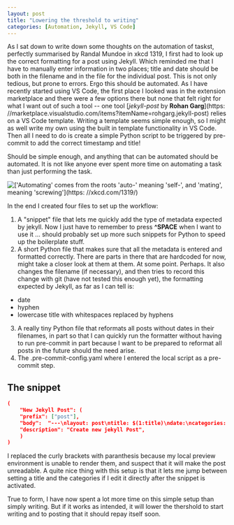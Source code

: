```yaml
---
layout: post
title: "Lowering the threshold to writing"
categories: [Automation, Jekyll, VS Code]
---
```




As I sat down to write down some thoughts on the automation of taskst, perfectly summarised by Randal Mundoe in xkcd 1319,
I first had to look up the correct formatting for a post using Jekyll.
Which reminded me that I have to manually enter information in two places;
title and date should be both in the filename and in the file for the individual post.
This is not only tedious, but prone to errors.
Ergo this should be automated.
As I have recently started using VS Code, the first place I looked was in the extension marketplace and there were a few options there but none that felt right for what I want out of such a tool --
one tool [*jekyll-post* by **Rohan Garg**](https: //marketplace.visualstudio.com/items?itemName=rohgarg.jekyll-post)
relies on a VS Code template.
Writing a template seems simple enough, so I might as well write my own using the built in template functionality in VS Code. Then all I need to do is create a simple Python script to be triggered by pre-commit to add the correct timestamp and title!

Should be simple enough, and anything that can be automated should be automated. It is not like anyone ever spent more time on automating a task than just performing the task.

![['Automating' comes from the roots 'auto-' meaning 'self-', and 'mating', meaning 'screwing'](https: //xkcd.com/1319/)](https://imgs.xkcd.com/comics/automation.png)

In the end I created four files to set up the workflow:
1. A "snippet" file that lets me quickly add the type of metadata expected by jekyll. Now I just have to remember to press **^SPACE** when I want to use it ... should probably set up more such snippets for Python to speed up the boilerplate stuff.
2. A short Python file that makes sure that all the metadata is entered and formatted correctly. There are parts in there that are hardcoded for now, might take a closer look at them at them. At some point. Perhaps. It also changes the filename (if necessary), and then tries to record this change with git (have not tested this enough yet), the formatting expected by Jekyll, as far as I can tell is:
  - date
  - hyphen
  - lowercase title with whitespaces replaced by hyphens
3. A really tiny Python file that reformats all posts without dates in their filenames, in part so that I can quickly run the formatter without having to run pre-commit in part because I want to be prepared to reformat all posts in the future should the need arise.
4. The .pre-commit-config.yaml where I entered the local script as a pre-commit step.

## The snippet
```json
(
	"New Jekyll Post": (
	"prefix": ["post"],
	"body":  "---\nlayout: post\ntitle: $(1:title)\ndate:\ncategories: [$(2:categories)]\n---\n\n",
	"description": "Create new jekyll Post",
	)
)
```


I replaced the curly brackets with paranthesis because my local preview environment is unable to render them, and suspect that it will make the post unreadable. A quite nice thing with this setup is that it lets me jump between setting a title and the categories if I edit it directly after the snippet is activated.

True to form, I have now spent a lot more time on this simple setup than simply writing. But if it works as intended, it will lower the thershold to start writing and to posting that it should repay itself soon.
